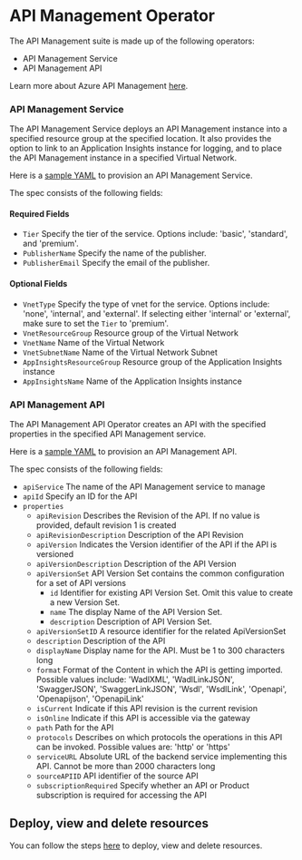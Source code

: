 # API Management Operator

The API Management suite is made up of the following operators:
* API Management Service
* API Management API

Learn more about Azure API Management [here](https://docs.microsoft.com/en-us/azure/api-management/api-management-key-concepts).

### API Management Service

The API Management Service deploys an API Management instance into a specified resource group at the specified location. It also provides the option to link to an Application Insights instance for logging, and to place the API Management instance in a specified Virtual Network.

Here is a [sample YAML](/config/samples/azure_v1alpha1_apimservice.yaml) to provision an API Management Service.

The spec consists of the following fields:

#### Required Fields
* `Tier` Specify the tier of the service. Options include: 'basic', 'standard', and 'premium'.
* `PublisherName` Specify the name of the publisher.
* `PublisherEmail` Specify the email of the publisher.

#### Optional Fields
* `VnetType` Specify the type of vnet for the service. Options include: 'none', 'internal', and 'external'. If selecting either 'internal' or 'external', make sure to set the `Tier` to 'premium'.
* `VnetResourceGroup` Resource group of the Virtual Network
* `VnetName` Name of the Virtual Network
* `VnetSubnetName` Name of the Virtual Network Subnet
* `AppInsightsResourceGroup` Resource group of the Application Insights instance
* `AppInsightsName` Name of the Application Insights instance

### API Management API

The API Management API Operator creates an API with the specified properties in the specified API Management service.

Here is a [sample YAML](/config/samples/azure_v1alpha1_apimgmtapi.yaml) to provision an API Management API.

The spec consists of the following fields:

* `apiService` The name of the API Management service to manage
* `apiId` Specify an ID for the API
* `properties`
   * `apiRevision` Describes the Revision of the API. If no value is provided, default revision 1 is created
   * `apiRevisionDescription` Description of the API Revision
   * `apiVersion`  Indicates the Version identifier of the API if the API is versioned
   * `apiVersionDescription` Description of the API Version
   * `apiVersionSet`  API Version Set contains the common configuration for a set of API versions
      * `id` Identifier for existing API Version Set. Omit this value to create a new Version Set.
      * `name` The display Name of the API Version Set.
      * `description` Description of API Version Set.
   * `apiVersionSetID` A resource identifier for the related ApiVersionSet
   * `description` Description of the API 
   * `displayName` Display name for the API. Must be 1 to 300 characters long
   * `format` Format of the Content in which the API is getting imported. Possible values include: 'WadlXML', 'WadlLinkJSON', 'SwaggerJSON', 'SwaggerLinkJSON', 'Wsdl', 'WsdlLink', 'Openapi', 'Openapijson', 'OpenapiLink'
   * `isCurrent` Indicate if this API revision is the current revision
   * `isOnline` Indicate if this API is accessible via the gateway
   * `path` Path for the API
   * `protocols` Describes on which protocols the operations in this API can be invoked. Possible values are: 'http' or 'https'
   * `serviceURL` Absolute URL of the backend service implementing this API. Cannot be more than 2000 characters long
   * `sourceAPIID` API identifier of the source API
   * `subscriptionRequired` Specify whether an API or Product subscription is required for accessing the API

## Deploy, view and delete resources

You can follow the steps [here](/docs/topics/resourceprovision.md) to deploy, view and delete resources.
